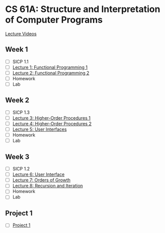 # CS 61A: Structure and Interpretation of Computer Programs

[Lecture Videos](https://archive.org/details/ucberkeley-webcast-PL3E89002AA9B9879E?sort=titleSorter)

## Week 1
- [ ] SICP 1.1
- [ ] [Lecture 1: Functional Programming 1](https://archive.org/details/ucberkeley_webcast_l28HAzKy0N8)
- [ ] [Lecture 2: Functional Programming 2](https://archive.org/details/ucberkeley_webcast_TTK2lZoWbPQ)
- [ ] Homework
- [ ] Lab

## Week 2
- [ ] SICP 1.3
- [ ] [Lecture 3: Higher-Order Procedures 1](https://archive.org/details/ucberkeley_webcast_ogIGxEzvnSE)
- [ ] [Lecture 4: Higher-Order Procedures 2](https://archive.org/details/ucberkeley_webcast_ZvH3wF2qg7Q)
- [ ] [Lecture 5: User Interfaces](https://archive.org/details/ucberkeley_webcast_dC4YGxzoAXk)
- [ ] Homework
- [ ] Lab

## Week 3
- [ ] SICP 1.2
- [ ] [Lecture 6: User Interface](https://archive.org/details/ucberkeley_webcast_qxDGE1-S_LE)
- [ ] [Lecture 7: Orders of Growth](https://archive.org/details/ucberkeley_webcast_32L5j10rrK0)
- [ ] [Lecture 8: Recursion and Iteration](https://archive.org/details/ucberkeley_webcast_0G3tNuBBO5I)
- [ ] Homework
- [ ] Lab

## Project 1
- [ ] [Project 1](https://people.eecs.berkeley.edu/~bh/61a-pages/Volume1/Project1/)
